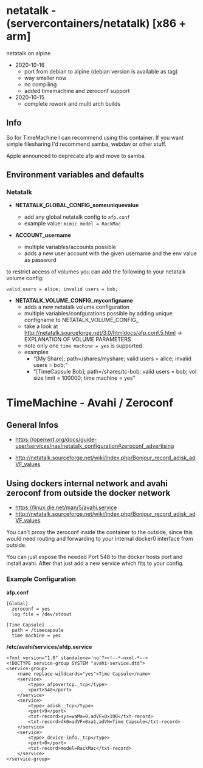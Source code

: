 # netatalk - (servercontainers/netatalk) [x86 + arm]

netatalk on alpine

* 2020-10-16
    * port from debian to alpine (debian version is available as tag)
    * way smaller now
    * no compiling
    * added timemachine and zeroconf support
* 2020-10-15
    * complete rework and multi arch builds

## Info

So for TimeMachine I can recommend using this container. If you want simple filesharing I'd recommend samba, webdav or other stuff.

Apple announced to deprecate afp and move to samba.

## Environment variables and defaults

### Netatalk

*  __NETATALK\_GLOBAL\_CONFIG\_someuniquevalue__
    * add any global netatalk config to `afp.conf`
    * example value: `mimic model = RackMac`

* __ACCOUNT\_username__
    * multiple variables/accounts possible
    * adds a new user account with the given username and the env value as password

to restrict access of volumes you can add the following to your netatalk volume config:

    valid users = alice; invalid users = bob;

* __NETATALK\_VOLUME\_CONFIG\_myconfigname__
    * adds a new netatalk volume configuration
    * multiple variables/confgurations possible by adding unique configname to NETATALK_VOLUME_CONFIG_
    * take a look at http://netatalk.sourceforge.net/3.0/htmldocs/afp.conf.5.html -> EXPLANATION OF VOLUME PARAMETERS
    * note only one `time machine = yes` is supported
    * examples
        * "[My Share]; path=/shares/myshare; valid users = alice; invalid users = bob;"
        * "[TimeCapsule Bob]; path=/shares/tc-bob; valid users = bob; vol size limit = 100000; time machine = yes"

# TimeMachine - Avahi / Zeroconf 

## General Infos

- https://openwrt.org/docs/guide-user/services/nas/netatalk_configuration#zeroconf_advertising

- http://netatalk.sourceforge.net/wiki/index.php/Bonjour_record_adisk_adVF_values

## Using dockers internal network and avahi zeroconf from outside the docker network

* https://linux.die.net/man/5/avahi.service
* http://netatalk.sourceforge.net/wiki/index.php/Bonjour_record_adisk_adVF_values

You can't proxy the zeroconf inside the container to the outside, since this would need routing and forwarding to your internal docker0 interface from outside.

You can just expose the needed Port 548 to the docker hosts port and install avahi.
After that just add a new service which fits to your config.

### Example Configuration

__afp.conf__

    [Global]
      zeroconf = yes
      log file = /dev/stdout

    [Time Capsule]
      path = /timecapsule
      time machine = yes

__/etc/avahi/services/afdp.service__

    <?xml version="1.0" standalone='no'?><!--*-nxml-*-->
    <!DOCTYPE service-group SYSTEM "avahi-service.dtd">
    <service-group>
        <name replace-wildcards="yes">Time Capsule</name>
        <service>
            <type>_afpovertcp._tcp</type>
            <port>548</port>
        </service>
        <service>
            <type>_adisk._tcp</type>
            <port>9</port>
            <txt-record>sys=waMa=0,adVF=0x100</txt-record>
            <txt-record>dk0=adVF=0xa1,adVN=Time Capsule</txt-record>
        </service>
        <service>
            <type>_device-info._tcp</type>
            <port>0</port>
            <txt-record>model=RackMac</txt-record>
        </service>
    </service-group>

